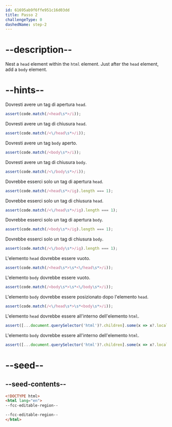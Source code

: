 ```yaml
---
id: 61695ab9f6ffe951c16d03dd
title: Passo 2
challengeType: 0
dashedName: step-2
---
```


# --description--

Nest a `head` element within the `html` element. Just after the `head` element, add a `body` element.

# --hints--

Dovresti avere un tag di apertura `head`.

```js
assert(code.match(/<head\s*>/i));
```

Dovresti avere un tag di chiusura `head`.

```js
assert(code.match(/<\/head\s*>/i));
```

Dovresti avere un tag `body` aperto.

```js
assert(code.match(/<body\s*>/i));
```

Dovresti avere un tag di chiusura `body`.

```js
assert(code.match(/<\/body\s*>/i));
```

Dovrebbe esserci solo un tag di apertura `head`.

```js
assert(code.match(/<head\s*>/ig).length === 1);
```

Dovrebbe esserci solo un tag di chiusura `head`.

```js
assert(code.match(/<\/head\s*>/ig).length === 1);
```

Dovrebbe esserci solo un tag di apertura `body`.

```js
assert(code.match(/<body\s*>/ig).length === 1);
```

Dovrebbe esserci solo un tag di chiusura `body`.

```js
assert(code.match(/<\/body\s*>/ig).length === 1);
```

L'elemento `head` dovrebbe essere vuoto.

```js
assert(code.match(/<head\s*>\s*<\/head\s*>/i));
```

L'elemento `body` dovrebbe essere vuoto.

```js
assert(code.match(/<body\s*>\s*<\/body\s*>/i));
```

L'elemento `body` dovrebbe essere posizionato dopo l'elemento `head`.

```js
assert(code.match(/<\/head\s*>\s*<body\s*>/i));
```

L'elemento `head` dovrebbe essere all'interno dell'elemento `html`.

```js
assert([...document.querySelector('html')?.children].some(x => x?.localName === 'head'));
```

L'elemento `body` dovrebbe essere all'interno dell'elemento `html`.

```js
assert([...document.querySelector('html')?.children].some(x => x?.localName === 'body'));
```

# --seed--

## --seed-contents--

```html
<!DOCTYPE html>
<html lang="en">
--fcc-editable-region--

--fcc-editable-region--
</html>
```
